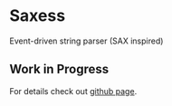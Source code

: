 # Saxess
Event-driven string parser (SAX inspired)

## Work in Progress

For details check out [github page](https://github.com/alexindigo/saxess).
